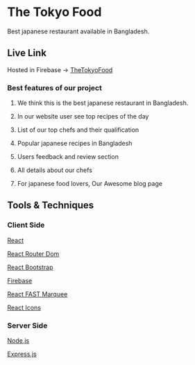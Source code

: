 # The Tokyo Food

Best japanese restaurant available in Bangladesh.

## Live Link

Hosted in Firebase -> [TheTokyoFood](https://the-tokyo-food.web.app/)

### Best features of our project

1. We think this is the best japanese restaurant in Bangladesh.

2. In our website user see top recipes of the day

3. List of our top chefs and their qualification

4. Popular japanese recipes in Bangladesh

5. Users feedback and review section

6. All details about our chefs

7. For japanese food lovers, Our Awesome blog page

## Tools & Techniques

### Client Side

[React](https://react.dev/)

[React Router Dom](https://reactrouter.com/en/main)

[React Bootstrap](https://react-bootstrap.github.io/)

[Firebase](https://firebase.google.com/)

[React FAST Marquee](https://www.react-fast-marquee.com/)

[React Icons](https://react-icons.github.io/react-icons/)

### Server Side

[Node.js](https://nodejs.org/en)

[Express.js](https://expressjs.com/)
